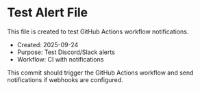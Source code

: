 # Test Alert File

This file is created to test GitHub Actions workflow notifications.

- Created: 2025-09-24
- Purpose: Test Discord/Slack alerts
- Workflow: CI with notifications

This commit should trigger the GitHub Actions workflow and send notifications if webhooks are configured.